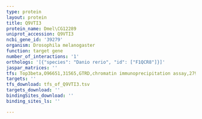 ```yaml
---
type: protein
layout: protein
title: Q9VTI3
protein_name: Dmel\CG12289
uniprot_accession: Q9VTI3
ncbi_gene_id: '39279'
organism: Drosophila melanogaster
function: target gene
number_of_interactions: '1'
orthologs: '[{"species": "Danio rerio", "id": ["F1QCR8"]}]'
jaspar_matrices: ''
tfs: Top3beta,O96651,31565,GTRD,chromatin immunoprecipitation assay,27924024%5Buid%5D,No
targets: ''
tfs_download: tfs_of_Q9VTI3.tsv
targets_download: ''
bindingSites_download: ''
binding_sites_ls: ''

---
```

